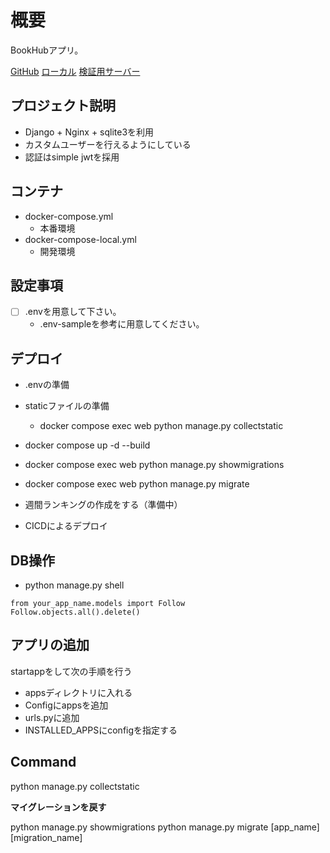 # 概要

BookHubアプリ。

[GitHub](https://github.com/gamari/bookhub-django)
[ローカル](http://localhost:8000/)
[検証用サーバー](https://gamari-devs.xyz/)


## プロジェクト説明

- Django + Nginx + sqlite3を利用
- カスタムユーザーを行えるようにしている
- 認証はsimple jwtを採用


## コンテナ

- docker-compose.yml
    - 本番環境
- docker-compose-local.yml
    - 開発環境

## 設定事項

- [ ] .envを用意して下さい。
  - .env-sampleを参考に用意してください。


## デプロイ

- .envの準備
- staticファイルの準備
  - docker compose exec web python manage.py collectstatic
- docker compose up -d --build
- docker compose exec web python manage.py showmigrations
- docker compose exec web python manage.py migrate
- 週間ランキングの作成をする（準備中）

- CICDによるデプロイ

## DB操作

- python manage.py shell

```
from your_app_name.models import Follow
Follow.objects.all().delete()
```


## アプリの追加

startappをして次の手順を行う

- appsディレクトリに入れる
- Configにappsを追加
- urls.pyに追加
- INSTALLED_APPSにconfigを指定する

## Command

python manage.py collectstatic


**マイグレーションを戻す**

python manage.py showmigrations
python manage.py migrate [app_name] [migration_name]